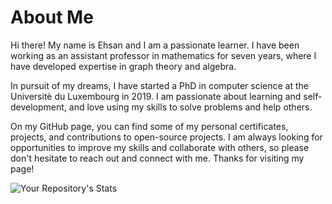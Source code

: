 # About Me

Hi there! My name is Ehsan and I am a passionate learner. I have been working as an assistant professor in mathematics for seven years, where I have developed expertise in graph theory and algebra.

In pursuit of my dreams, I have started a PhD in computer science at the Universitè du Luxembourg in 2019. I am passionate about learning and self-development, and love using my skills to solve problems and help others.

On my GitHub page, you can find some of my personal certificates, projects, and contributions to open-source projects. I am always looking for opportunities to improve my skills and collaborate with others, so please don't hesitate to reach out and connect with me. Thanks for visiting my page!



 
![Your Repository's Stats](https://github-readme-stats.vercel.app/api?username=ehsanestaji&show_icons=true)
 
